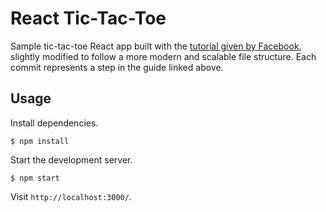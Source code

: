 # React Tic-Tac-Toe

Sample tic-tac-toe React app built with the [tutorial given by Facebook](https://facebook.github.io/react/tutorial/tutorial.html), slightly modified to follow a more modern and scalable file structure.  Each commit represents a step in the guide linked above.

## Usage

Install dependencies.

```
$ npm install
```

Start the development server.

```
$ npm start
```

Visit `http://localhost:3000/`.
